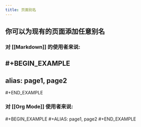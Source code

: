 ```yaml
---
title: 页面别名
---
```


## 你可以为现有的页面添加任意别名
### 对 [[Markdown]] 的使用者来说:
####
#+BEGIN_EXAMPLE
---
alias: page1, page2
---
#+END_EXAMPLE
### 对 [[Org Mode]] 使用者来说:
####
#+BEGIN_EXAMPLE
#+ALIAS: page1, page2
#+END_EXAMPLE